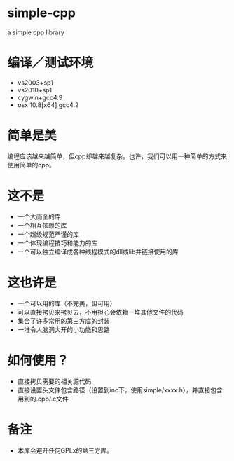 # simple-cpp
a simple cpp library

# 编译／测试环境

*	vs2003+sp1
*	vs2010+sp1
*	cygwin+gcc4.9
*	osx 10.8[x64] gcc4.2

# 简单是美

编程应该越来越简单，但cpp却越来越复杂。也许，我们可以用一种简单的方式来使用简单的cpp。

# 这不是

* 一个大而全的库
* 一个相互依赖的库
* 一个超级规范严谨的库
* 一个体现编程技巧和能力的库
* 一个可以独立编译成各种线程模式的dll或lib并链接使用的库

# 这也许是

* 一个可以用的库（不完美，但可用）
* 可以直接拷贝来拷贝去，不用担心会依赖一堆其他文件的代码
* 集合了许多常用的第三方库的封装
* 一堆令人脑洞大开的小功能和思路

# 如何使用？

- 直接拷贝需要的相关源代码
- 直接设置头文件包含路径（设置到inc下，使用simple/xxxx.h），并直接包含用到的.cpp/.c文件

# 备注

- 本库会避开任何GPLx的第三方库。
